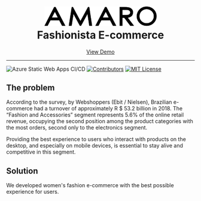 <h1 align="center">  
  <br>
  <img src="./images/shop-logo.svg" alt="shop-logo" title="shop-logo" width="300">
  <br>
  Fashionista E-commerce
</h1>

<p align="center">
  <a href="https://brave-desert-026a18a10.azurestaticapps.net/">View Demo</a>
</p>

<hr />

![Azure Static Web Apps CI/CD](https://github.com/viavn/grupo-3/workflows/Azure%20Static%20Web%20Apps%20CI/CD/badge.svg)
[![Contributors][contributors-shield]][contributors-url]
[![MIT License][license-shield]][license-url]

## The problem

According to the survey, by Webshoppers (Ebit / Nielsen), Brazilian e-commerce had a turnover of approximately R \$ 53.2 billion in 2018. The “Fashion and Accessories” segment represents 5.6% of the online retail revenue, occupying the second position among the product categories with the most orders, second only to the electronics segment.

Providing the best experience to users who interact with products on the desktop, and especially on mobile devices, is essential to stay alive and competitive in this segment.

## Solution

We developed women's fashion e-commerce with the best possible experience for users.

<!-- MARKDOWN LINKS & IMAGES -->
<!-- https://www.markdownguide.org/basic-syntax/#reference-style-links -->

[contributors-shield]: https://img.shields.io/github/contributors/othneildrew/Best-README-Template.svg?style=flat-square
[contributors-url]: https://github.com/Codenation-React/grupo-3/graphs/contributors
[license-shield]: https://img.shields.io/github/license/othneildrew/Best-README-Template.svg?style=flat-square
[license-url]: ./LICENCE
